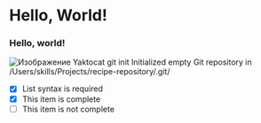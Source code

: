 # Hello, World!
### Hello, world!
![Изображение Yaktocat](https://octodex.github.com/images/yaktocat.png )
git init Initialized empty Git repository in /Users/skills/Projects/recipe-repository/.git/
- [x] List syntax is required
- [x] This item is complete
- [ ] This item is not complete
